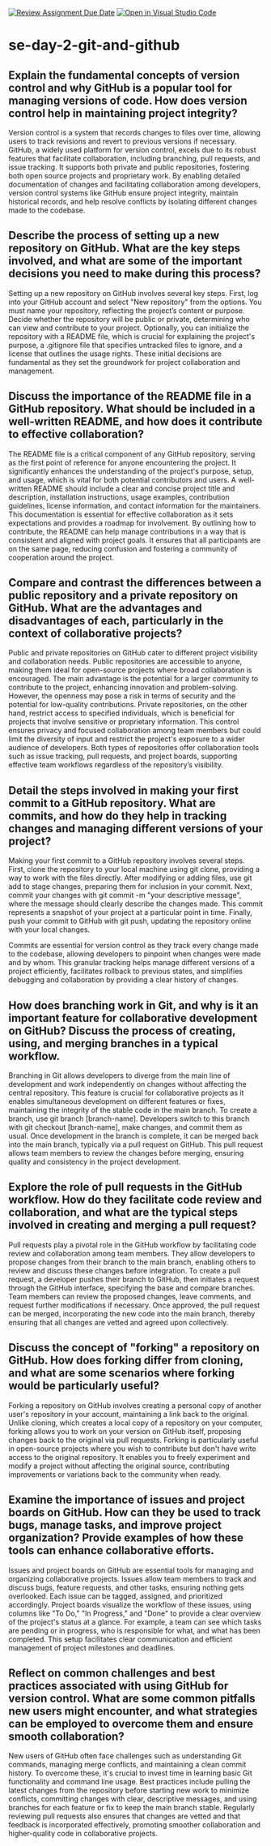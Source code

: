 [![Review Assignment Due Date](https://classroom.github.com/assets/deadline-readme-button-22041afd0340ce965d47ae6ef1cefeee28c7c493a6346c4f15d667ab976d596c.svg)](https://classroom.github.com/a/8wgCKhpZ)
[![Open in Visual Studio Code](https://classroom.github.com/assets/open-in-vscode-2e0aaae1b6195c2367325f4f02e2d04e9abb55f0b24a779b69b11b9e10269abc.svg)](https://classroom.github.com/online_ide?assignment_repo_id=18462985&assignment_repo_type=AssignmentRepo)
# se-day-2-git-and-github
## Explain the fundamental concepts of version control and why GitHub is a popular tool for managing versions of code. How does version control help in maintaining project integrity?
Version control is a system that records changes to files over time, allowing users to track revisions and revert to previous versions if necessary. GitHub, a widely used platform for version control, excels due to its robust features that facilitate collaboration, including branching, pull requests, and issue tracking. It supports both private and public repositories, fostering both open source projects and proprietary work. By enabling detailed documentation of changes and facilitating collaboration among developers, version control systems like GitHub ensure project integrity, maintain historical records, and help resolve conflicts by isolating different changes made to the codebase.
## Describe the process of setting up a new repository on GitHub. What are the key steps involved, and what are some of the important decisions you need to make during this process?
Setting up a new repository on GitHub involves several key steps. First, log into your GitHub account and select "New repository" from the options. You must name your repository, reflecting the project’s content or purpose. Decide whether the repository will be public or private, determining who can view and contribute to your project. Optionally, you can initialize the repository with a README file, which is crucial for explaining the project's purpose, a .gitignore file that specifies untracked files to ignore, and a license that outlines the usage rights. These initial decisions are fundamental as they set the groundwork for project collaboration and management.
## Discuss the importance of the README file in a GitHub repository. What should be included in a well-written README, and how does it contribute to effective collaboration?
The README file is a critical component of any GitHub repository, serving as the first point of reference for anyone encountering the project. It significantly enhances the understanding of the project's purpose, setup, and usage, which is vital for both potential contributors and users. A well-written README should include a clear and concise project title and description, installation instructions, usage examples, contribution guidelines, license information, and contact information for the maintainers. This documentation is essential for effective collaboration as it sets expectations and provides a roadmap for involvement. By outlining how to contribute, the README can help manage contributions in a way that is consistent and aligned with project goals. It ensures that all participants are on the same page, reducing confusion and fostering a community of cooperation around the project.
## Compare and contrast the differences between a public repository and a private repository on GitHub. What are the advantages and disadvantages of each, particularly in the context of collaborative projects?
Public and private repositories on GitHub cater to different project visibility and collaboration needs. Public repositories are accessible to anyone, making them ideal for open-source projects where broad collaboration is encouraged. The main advantage is the potential for a larger community to contribute to the project, enhancing innovation and problem-solving. However, the openness may pose a risk in terms of security and the potential for low-quality contributions. Private repositories, on the other hand, restrict access to specified individuals, which is beneficial for projects that involve sensitive or proprietary information. This control ensures privacy and focused collaboration among team members but could limit the diversity of input and restrict the project's exposure to a wider audience of developers. Both types of repositories offer collaboration tools such as issue tracking, pull requests, and project boards, supporting effective team workflows regardless of the repository’s visibility.
## Detail the steps involved in making your first commit to a GitHub repository. What are commits, and how do they help in tracking changes and managing different versions of your project?
Making your first commit to a GitHub repository involves several steps. First, clone the repository to your local machine using git clone, providing a way to work with the files directly. After modifying or adding files, use git add to stage changes, preparing them for inclusion in your commit. Next, commit your changes with git commit -m "your descriptive message", where the message should clearly describe the changes made. This commit represents a snapshot of your project at a particular point in time. Finally, push your commit to GitHub with git push, updating the repository online with your local changes.

Commits are essential for version control as they track every change made to the codebase, allowing developers to pinpoint when changes were made and by whom. This granular tracking helps manage different versions of a project efficiently, facilitates rollback to previous states, and simplifies debugging and collaboration by providing a clear history of changes.
## How does branching work in Git, and why is it an important feature for collaborative development on GitHub? Discuss the process of creating, using, and merging branches in a typical workflow.
Branching in Git allows developers to diverge from the main line of development and work independently on changes without affecting the central repository. This feature is crucial for collaborative projects as it enables simultaneous development on different features or fixes, maintaining the integrity of the stable code in the main branch. To create a branch, use git branch [branch-name]. Developers switch to this branch with git checkout [branch-name], make changes, and commit them as usual. Once development in the branch is complete, it can be merged back into the main branch, typically via a pull request on GitHub. This pull request allows team members to review the changes before merging, ensuring quality and consistency in the project development.
## Explore the role of pull requests in the GitHub workflow. How do they facilitate code review and collaboration, and what are the typical steps involved in creating and merging a pull request?
Pull requests play a pivotal role in the GitHub workflow by facilitating code review and collaboration among team members. They allow developers to propose changes from their branch to the main branch, enabling others to review and discuss these changes before integration. To create a pull request, a developer pushes their branch to GitHub, then initiates a request through the GitHub interface, specifying the base and compare branches. Team members can review the proposed changes, leave comments, and request further modifications if necessary. Once approved, the pull request can be merged, incorporating the new code into the main branch, thereby ensuring that all changes are vetted and agreed upon collectively.
## Discuss the concept of "forking" a repository on GitHub. How does forking differ from cloning, and what are some scenarios where forking would be particularly useful?
Forking a repository on GitHub involves creating a personal copy of another user's repository in your account, maintaining a link back to the original. Unlike cloning, which creates a local copy of a repository on your computer, forking allows you to work on your version on GitHub itself, proposing changes back to the original via pull requests. Forking is particularly useful in open-source projects where you wish to contribute but don't have write access to the original repository. It enables you to freely experiment and modify a project without affecting the original source, contributing improvements or variations back to the community when ready.
## Examine the importance of issues and project boards on GitHub. How can they be used to track bugs, manage tasks, and improve project organization? Provide examples of how these tools can enhance collaborative efforts.
Issues and project boards on GitHub are essential tools for managing and organizing collaborative projects. Issues allow team members to track and discuss bugs, feature requests, and other tasks, ensuring nothing gets overlooked. Each issue can be tagged, assigned, and prioritized accordingly. Project boards visualize the workflow of these issues, using columns like "To Do," "In Progress," and "Done" to provide a clear overview of the project's status at a glance. For example, a team can see which tasks are pending or in progress, who is responsible for what, and what has been completed. This setup facilitates clear communication and efficient management of project milestones and deadlines.
## Reflect on common challenges and best practices associated with using GitHub for version control. What are some common pitfalls new users might encounter, and what strategies can be employed to overcome them and ensure smooth collaboration?
New users of GitHub often face challenges such as understanding Git commands, managing merge conflicts, and maintaining a clean commit history. To overcome these, it's crucial to invest time in learning basic Git functionality and command line usage. Best practices include pulling the latest changes from the repository before starting new work to minimize conflicts, committing changes with clear, descriptive messages, and using branches for each feature or fix to keep the main branch stable. Regularly reviewing pull requests also ensures that changes are vetted and that feedback is incorporated effectively, promoting smoother collaboration and higher-quality code in collaborative projects.
